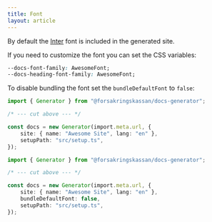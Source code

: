 ```yaml
---
title: Font
layout: article
---
```


By default the [Inter][inter] font is included in the generated site.

If you need to customize the font you can set the CSS variables:

```css
--docs-font-family: AwesomeFont;
--docs-heading-font-family: AwesomeFont;
```

To disable bundling the font set the `bundleDefaultFont` to `false`:

```ts name=original hidden
import { Generator } from "@forsakringskassan/docs-generator";

/* --- cut above --- */

const docs = new Generator(import.meta.url, {
    site: { name: "Awesome Site", lang: "en" },
    setupPath: "src/setup.ts",
});
```

```ts compare=original
import { Generator } from "@forsakringskassan/docs-generator";

/* --- cut above --- */

const docs = new Generator(import.meta.url, {
    site: { name: "Awesome Site", lang: "en" },
    bundleDefaultFont: false,
    setupPath: "src/setup.ts",
});
```

[inter]: https://rsms.me/inter/
